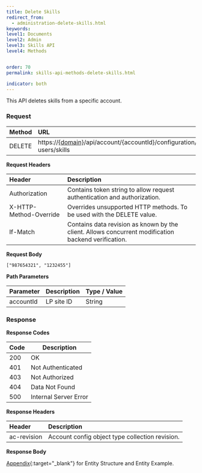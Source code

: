 ```yaml
---
title: Delete Skills
redirect_from:
  - administration-delete-skills.html
keywords:
level1: Documents
level2: Admin
level3: Skills API
level4: Methods


order: 70
permalink: skills-api-methods-delete-skills.html

indicator: both
---
```


This API deletes skills from a specific account.

### Request

 |Method    |  URL    |     
 |:-------- |  :--------- |
 |DELETE   |   https://[{domain}](/agent-domain-domain-api.html)/api/account/{accountId}/configuration/le-users/skills |

**Request Headers**

| Header       |  Description |
 |:--------    |  :------------- |
  |Authorization|  Contains token string to allow request authentication and authorization.  |
  |X-HTTP-Method-Override|  Overrides unsupported HTTP methods.  To be used with the DELETE value. |
  |If-Match|  Contains data revision as known by the client. Allows concurrent modification backend verification.  |

**Request Body**

`["987654321", "1232455"]`

**Path Parameters**

| Parameter|  Description |Type / Value |
 |:----------- |  :------------- | :------------- |
 |accountId | LP site ID | String | 

### Response

**Response Codes** 

| Code | Description           |
|------|-----------------------|
| 200  | OK                    |
| 401  | Not Authenticated     |
| 403  | Not Authorized        |
| 404  | Data Not Found        |
| 500  | Internal Server Error |

**Response Headers**

 |Header  |Description |
| :-------  | :-----  |
| ac-revision | Account config object type collection revision. | 


**Response Body**

[Appendix](administration-skills-appendix.html){:target="_blank"} for Entity Structure and Entity Example.
